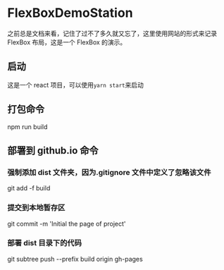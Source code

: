 # FlexBoxDemoStation

之前总是文档来看，记住了过不了多久就又忘了，这里使用网站的形式来记录 FlexBox 布局，这是一个 FlexBox 的演示。

## 启动

这是一个 react 项目，可以使用`yarn start`来启动

## 打包命令

npm run build

## 部署到 github.io 命令

### 强制添加 dist 文件夹，因为.gitignore 文件中定义了忽略该文件

git add -f build

### 提交到本地暂存区

git commit -m 'Initial the page of project'

### 部署 dist 目录下的代码

git subtree push --prefix build origin gh-pages

